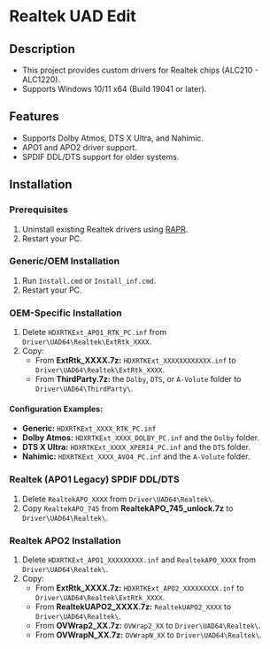 # Realtek UAD Edit
## Description
- This project provides custom drivers for Realtek chips (ALC210 - ALC1220).
- Supports Windows 10/11 x64 (Build 19041 or later).
## Features
- Supports Dolby Atmos, DTS X Ultra, and Nahimic.
- APO1 and APO2 driver support.
- SPDIF DDL/DTS support for older systems.
## Installation
### Prerequisites
1. Uninstall existing Realtek drivers using [RAPR][DriverStoreExplorer].
2. Restart your PC.
### Generic/OEM Installation
1. Run `Install.cmd` or `Install_inf.cmd`.
2. Restart your PC.
### OEM-Specific Installation
1. Delete `HDXRTKExt_APO1_RTK_PC.inf` from `Driver\UAD64\Realtek\ExtRtk_XXXX`.
2. Copy:
   - From **ExtRtk_XXXX.7z:** `HDXRTKExt_XXXXXXXXXXXX.inf` to `Driver\UAD64\Realtek\ExtRtk_XXXX`.
   - From **ThirdParty.7z:** the `Dolby`, `DTS`, or `A-Volute` folder to `Driver\UAD64\ThirdParty\`.
#### Configuration Examples:
- **Generic:** `HDXRTKExt_XXXX_RTK_PC.inf`
- **Dolby Atmos:** `HDXRTKExt_XXXX_DOLBY_PC.inf` and the `Dolby` folder.
- **DTS X Ultra:** `HDXRTKExt_XXXX_XPERI4_PC.inf` and the `DTS` folder.
- **Nahimic:** `HDXRTKExt_XXXX_AVO4_PC.inf` and the `A-Volute` folder.
### Realtek (APO1 Legacy) SPDIF DDL/DTS
1. Delete `RealtekAPO_XXXX` from `Driver\UAD64\Realtek\`.
2. Copy `RealtekAPO_745` from **RealtekAPO_745_unlock.7z** to `Driver\UAD64\Realtek\`.
### Realtek APO2 Installation
1. Delete `HDXRTKExt_APO1_XXXXXXXXX.inf` and `RealtekAPO_XXXX` from `Driver\UAD64\Realtek\`.
2. Copy:
   - From **ExtRtk_XXXX.7z:** `HDXRTKExt_APO2_XXXXXXXXX.inf` to `Driver\UAD64\Realtek\ExtRtk_XXXX`.
   - From **RealtekUAPO2_XXXX.7z:** `RealtekUAPO2_XXXX` to `Driver\UAD64\Realtek\`.
   - From **OVWrap2_XX.7z:** `OVWrap2_XX` to `Driver\UAD64\Realtek\`.
   - From **OVWrapN_XX.7z:** `OVWrapN_XX` to `Driver\UAD64\Realtek\`.

[DriverStoreExplorer]: https://github.com/lostindark/DriverStoreExplorer
